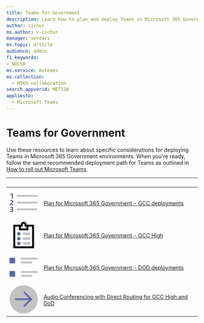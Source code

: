 ```yaml
---
title: Teams for Government
description: Learn how to plan and deploy Teams in Microsoft 365 Government environments.
author: cichur
ms.author: v-cichur
manager: serdars
ms.topic: article
audience: admin
f1.keywords:
- NOCSH
ms.service: msteams
ms.collection: 
  - M365-collaboration
search.appverid: MET150
appliesto: 
  - Microsoft Teams
---
```


# Teams for Government

Use these resources to learn about specific considerations for deploying Teams in Microsoft 365 Government environments. When you're ready, follow the same recommended deployment path for Teams as outlined in [How to roll out Microsoft Teams](../deploy-overview.md).

| &nbsp;|&nbsp;|
| ------------- | ------------- |
| ![Screenshot of numbered list icon](../media/list-123-teams.svg)  |  [Plan for Microsoft 365 Government - GCC deployments](../plan-for-government-gcc.md) |
| ![Screenshot of clipboard with a list of tasks icon](../media/tasks-teams.svg) | [Plan for Microsoft 365 Government - GCC High](../plan-for-government-gcc-high.md) |
| ![Screenshot of bulleted list items icon](../media/task-list-planning-teams.svg)  |  [Plan for Microsoft 365 Government - DOD deployments](../plan-for-government-dod.md) |
| ![Screenshot of right arrow icon](../media/arrow-right-2-teams.svg)  |  [Audio Conferencing with Direct Routing for GCC High and DoD](../audio-conferencing-with-direct-routing-for-gcch-and-dod.md) |
